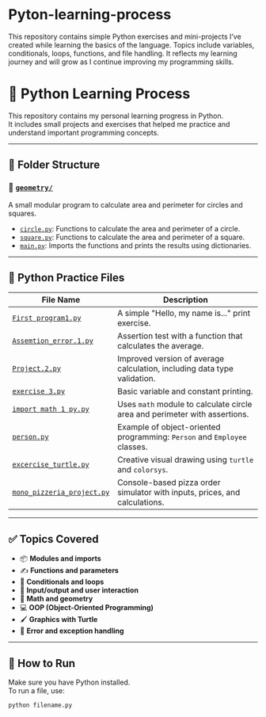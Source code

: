 # Pyton-learning-process
This repository contains simple Python exercises and mini-projects I’ve created while learning the basics of the language. Topics include variables, conditionals, loops, functions, and file handling. It reflects my learning journey and will grow as I continue improving my programming skills.

# 🐍 Python Learning Process

This repository contains my personal learning progress in Python.  
It includes small projects and exercises that helped me practice and understand important programming concepts.

---

## 📁 Folder Structure

### 📂 [`geometry/`](https://github.com/jeisteve999/Pyton-learning-process/tree/main/python/geometry)
A small modular program to calculate area and perimeter for circles and squares.

- [`circle.py`](https://github.com/jeisteve999/Pyton-learning-process/blob/main/python/geometry/circle.py): Functions to calculate the area and perimeter of a circle.
- [`square.py`](https://github.com/jeisteve999/Pyton-learning-process/blob/main/python/geometry/square.py): Functions to calculate the area and perimeter of a square.
- [`main.py`](https://github.com/jeisteve999/Pyton-learning-process/blob/main/python/geometry/main.py): Imports the functions and prints the results using dictionaries.

---

## 📄 Python Practice Files

| File Name                                                                 | Description                                                                 |
|---------------------------------------------------------------------------|-----------------------------------------------------------------------------|
| [`First program1.py`](https://github.com/jeisteve999/Pyton-learning-process/blob/main/python/First%20program1.py) | A simple "Hello, my name is..." print exercise.                             |
| [`Assemtion_error.1.py`](https://github.com/jeisteve999/Pyton-learning-process/blob/main/python/Assemtion_error.1.py) | Assertion test with a function that calculates the average.                |
| [`Project.2.py`](https://github.com/jeisteve999/Pyton-learning-process/blob/main/python/Project.2.py) | Improved version of average calculation, including data type validation.    |
| [`exercise 3.py`](https://github.com/jeisteve999/Pyton-learning-process/blob/main/python/exercise%203.py) | Basic variable and constant printing.                                       |
| [`import math 1 py.py`](https://github.com/jeisteve999/Pyton-learning-process/blob/main/python/import%20math%201%20py.py) | Uses `math` module to calculate circle area and perimeter with assertions.  |
| [`person.py`](https://github.com/jeisteve999/Pyton-learning-process/blob/main/python/person.py) | Example of object-oriented programming: `Person` and `Employee` classes.    |
| [`excercise_turtle.py`](https://github.com/jeisteve999/Pyton-learning-process/blob/main/python/excercise_turtle.py) | Creative visual drawing using `turtle` and `colorsys`.                      |
| [`mono_pizzeria_project.py`](https://github.com/jeisteve999/Pyton-learning-process/blob/main/python/mono_pizzeria_project.py) | Console-based pizza order simulator with inputs, prices, and calculations.  |

---

## ✅ Topics Covered

- 📦 **Modules and imports**
- ✍️ **Functions and parameters**
- 🧠 **Conditionals and loops**
- 🔁 **Input/output and user interaction**
- 📏 **Math and geometry**
- 💻 **OOP (Object-Oriented Programming)**
- 🖌️ **Graphics with Turtle**
- 🐞 **Error and exception handling**

---

## 🚀 How to Run

Make sure you have Python installed.  
To run a file, use:

```bash
python filename.py
